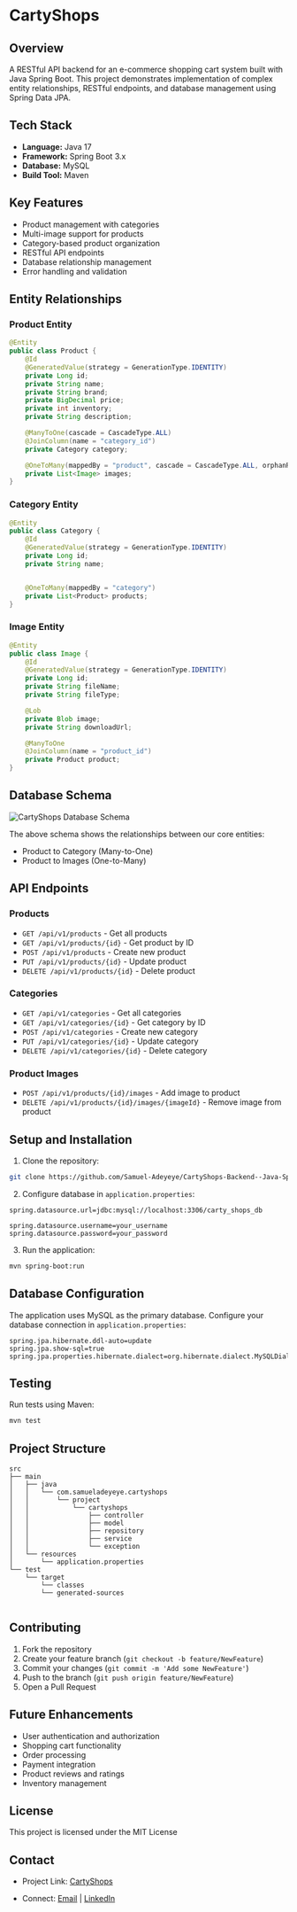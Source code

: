 # CartyShops

## Overview
A RESTful API backend for an e-commerce shopping cart system built with Java Spring Boot. This project demonstrates implementation of complex entity relationships, RESTful endpoints, and database management using Spring Data JPA.

## Tech Stack
- **Language:** Java 17
- **Framework:** Spring Boot 3.x
- **Database:** MySQL
- **Build Tool:** Maven

## Key Features
- Product management with categories
- Multi-image support for products
- Category-based product organization
- RESTful API endpoints
- Database relationship management
- Error handling and validation

## Entity Relationships
### Product Entity
```java
@Entity
public class Product {
    @Id
    @GeneratedValue(strategy = GenerationType.IDENTITY)
    private Long id;
    private String name;
    private String brand;
    private BigDecimal price;
    private int inventory;
    private String description;

    @ManyToOne(cascade = CascadeType.ALL)
    @JoinColumn(name = "category_id")
    private Category category;

    @OneToMany(mappedBy = "product", cascade = CascadeType.ALL, orphanRemoval = true)
    private List<Image> images;
}
```

### Category Entity
```java
@Entity
public class Category {
    @Id
    @GeneratedValue(strategy = GenerationType.IDENTITY)
    private Long id;
    private String name;


    @OneToMany(mappedBy = "category")
    private List<Product> products;
}
```

### Image Entity
```java
@Entity
public class Image {
    @Id
    @GeneratedValue(strategy = GenerationType.IDENTITY)
    private Long id;
    private String fileName;
    private String fileType;

    @Lob
    private Blob image;
    private String downloadUrl;

    @ManyToOne
    @JoinColumn(name = "product_id")
    private Product product;
}

```
## Database Schema
![CartyShops Database Schema](src/assets/db_schema.png)

The above schema shows the relationships between our core entities:
- Product to Category (Many-to-One)
- Product to Images (One-to-Many)

## API Endpoints

### Products
- `GET /api/v1/products` - Get all products
- `GET /api/v1/products/{id}` - Get product by ID
- `POST /api/v1/products` - Create new product
- `PUT /api/v1/products/{id}` - Update product
- `DELETE /api/v1/products/{id}` - Delete product

### Categories
- `GET /api/v1/categories` - Get all categories
- `GET /api/v1/categories/{id}` - Get category by ID
- `POST /api/v1/categories` - Create new category
- `PUT /api/v1/categories/{id}` - Update category
- `DELETE /api/v1/categories/{id}` - Delete category

### Product Images
- `POST /api/v1/products/{id}/images` - Add image to product
- `DELETE /api/v1/products/{id}/images/{imageId}` - Remove image from product

## Setup and Installation

1. Clone the repository:
```bash
git clone https://github.com/Samuel-Adeyeye/CartyShops-Backend--Java-Spring-Boot-.git
```

2. Configure database in `application.properties`:
```properties
spring.datasource.url=jdbc:mysql://localhost:3306/carty_shops_db

spring.datasource.username=your_username
spring.datasource.password=your_password
```

3. Run the application:
```bash
mvn spring-boot:run
```

## Database Configuration
The application uses MySQL as the primary database. Configure your database connection in `application.properties`:

```properties
spring.jpa.hibernate.ddl-auto=update
spring.jpa.show-sql=true
spring.jpa.properties.hibernate.dialect=org.hibernate.dialect.MySQLDialect
```

## Testing
Run tests using Maven:
```bash
mvn test
```

## Project Structure
```
src
├── main
│   ├── java
│   │   └── com.samueladeyeye.cartyshops
│   │       └── project
│   │           └── cartyshops
│   │               ├── controller
│   │               ├── model
│   │               ├── repository
│   │               ├── service
│   │               └── exception
│   └── resources
│       └── application.properties
└── test
    └── target
        └── classes
        └── generated-sources
                
```

## Contributing
1. Fork the repository
2. Create your feature branch (`git checkout -b feature/NewFeature`)
3. Commit your changes (`git commit -m 'Add some NewFeature'`)
4. Push to the branch (`git push origin feature/NewFeature`)
5. Open a Pull Request

## Future Enhancements
- User authentication and authorization
- Shopping cart functionality
- Order processing
- Payment integration
- Product reviews and ratings
- Inventory management

## License
This project is licensed under the MIT License

## Contact
- Project Link: [CartyShops](https://github.com/Samuel-Adeyeye/CartyShops-Backend--Java-Spring-Boot)

- Connect: 
[Email](samueladeyeye2012@gmail.com) |
[LinkedIn](https://www.linkedin.com/in/samuel-adeyeye/)